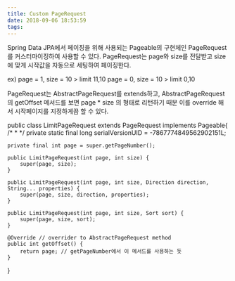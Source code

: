 ```yaml
---
title: Custom PageRequest
date: 2018-09-06 18:53:59
tags:
---
```


Spring Data JPA에서 페이징을 위해 사용되는 Pageable의 구현체인 PageRequest를 커스터마이징하여 사용할 수 있다.
PageRequest는 page와 size를 전달받고 size에 맞게 시작값을 자동으로 세팅하여 페이징한다.

ex)
page = 1, size = 10 > limit 11,10
page = 0, size = 10 > limit 0,10

PageRequest는 AbstractPageRequest를 extends하고,
AbstractPageRequest의 getOffset 메서드를 보면 page * size 의 형태로 리턴하기 때문
이를 override 해서 시작페이지를 지정하게끔 할 수 있다.


public class LimitPageRequest extends PageRequest implements Pageable{
    /*
     *
     */
    private static final long serialVersionUID = -7867774849562902151L;

    private final int page = super.getPageNumber();

    public LimitPageRequest(int page, int size) {
        super(page, size);
    }

    public LimitPageRequest(int page, int size, Direction direction, String... properties) {
        super(page, size, direction, properties);
    }

    public LimitPageRequest(int page, int size, Sort sort) {
        super(page, size, sort);
    }

    @Override // overrider to AbstractPageRequest method
    public int getOffset() {
        return page; // getPageNumber에서 이 메서드를 사용하는 듯
    }
}

<!-- more -->